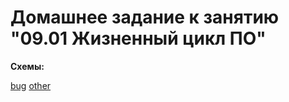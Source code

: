 # Домашнее задание к занятию "09.01 Жизненный цикл ПО"

**Схемы:**

[bug](https://github.com/Borodatko/devops_netology/blob/492947cf27ab42eb8fb27fcf2d95c974c929e2f1/module_9/attach/bug.xml)
[other](https://github.com/Borodatko/devops_netology/blob/492947cf27ab42eb8fb27fcf2d95c974c929e2f1/module_9/attach/workflow_other.xml)

